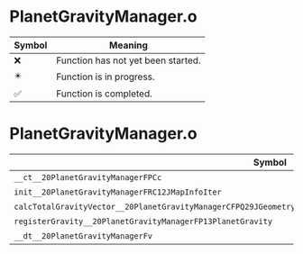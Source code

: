 # PlanetGravityManager.o
| Symbol | Meaning 
| ------------- | ------------- 
| :x: | Function has not yet been started. 
| :eight_pointed_black_star: | Function is in progress. 
| :white_check_mark: | Function is completed. 


# PlanetGravityManager.o
| Symbol | Decompiled? |
| ------------- | ------------- |
| `__ct__20PlanetGravityManagerFPCc` | :white_check_mark: |
| `init__20PlanetGravityManagerFRC12JMapInfoIter` | :white_check_mark: |
| `calcTotalGravityVector__20PlanetGravityManagerCFPQ29JGeometry8TVec3<f>P11GravityInfoRCQ29JGeometry8TVec3<f>UlUl` | :white_check_mark: |
| `registerGravity__20PlanetGravityManagerFP13PlanetGravity` | :white_check_mark: |
| `__dt__20PlanetGravityManagerFv` | :white_check_mark: |
